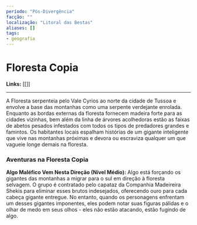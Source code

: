```yaml
---
período: "Pós-Divergência"
facção: ""
localização: "Litoral das Bestas"
aliases: []
tags:
- geografia
---
```


# **Floresta Copia**

**Links:** [[]]

---
A Floresta serpenteia pelo Vale Cyrios ao norte da cidade de Tussoa e envolve a base das montanhas como uma serpente verdejante enrolada. Enquanto as bordas externas da floresta fornecem madeira forte para as cidades vizinhas, bem além da linha de árvores acolhedoras estão as faixas de abetos pesados infestados com todos os tipos de predadores grandes e famintos. Os habitantes locais espalham histórias de um gigante inteligente que vive nas montanhas próximas e devora ou escraviza qualquer um que vagueie longe demais na floresta.

### **Aventuras na Floresta Copia**

**Algo Maléfico Vem Nesta Direção (Nível Médio):** Algo está forçando os gigantes das montanhas a migrar para o sul em direção à floresta selvagem. O grupo é contratado pelo capataz da Companhia Madeireira Shekis para eliminar esses brutos indesejados, oferecendo ouro para cada cabeça gigante entregue. No entanto, quando os personagens enfrentam um desses gigantes imponentes, eles podem notar suas figuras pálidas e o olhar de medo em seus olhos - eles não estão atacando, estão fugindo de algo.
